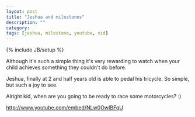 ```yaml
---
layout: post
title: "Jeshua and milestones"
description: ""
category: 
tags: [jeshua, milestone, youtube, vid]
---
```

{% include JB/setup %}

Although it's such a simple thing it's very rewarding to watch when your child achieves something they couldn't do before.

Jeshua, finally at 2 and half years old is able to pedal his tricycle. So simple, but such a joy to see.

Alright kid, when are you going to be ready to race some motorcycles?  :)

http://www.youtube.com/embed/NLw0OwIBFqU
